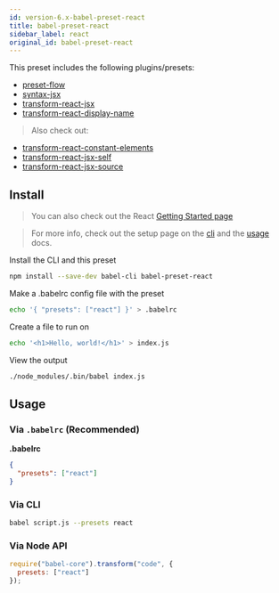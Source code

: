 ```yaml
---
id: version-6.x-babel-preset-react
title: babel-preset-react
sidebar_label: react
original_id: babel-preset-react
---
```


This preset includes the following plugins/presets:

- [preset-flow](https://babeljs.io/docs/en/babel-preset-flow)
- [syntax-jsx](https://babeljs.io/docs/en/babel-plugin-syntax-jsx)
- [transform-react-jsx](https://babeljs.io/docs/en/babel-plugin-transform-react-jsx)
- [transform-react-display-name](https://babeljs.io/docs/en/babel-plugin-transform-react-display-name)

> Also check out:

- [transform-react-constant-elements](https://babeljs.io/docs/en/transform-react-constant-elements)
- [transform-react-jsx-self](https://babeljs.io/docs/en/transform-react-jsx-self)
- [transform-react-jsx-source](https://babeljs.io/docs/en/transform-react-jsx-source)

## Install

> You can also check out the React [Getting Started page](https://facebook.github.io/react/docs/hello-world.html)

> For more info, check out the setup page on the [cli](/docs/setup/) and the [usage](/docs/usage/cli/) docs.

Install the CLI and this preset

```sh
npm install --save-dev babel-cli babel-preset-react
```

Make a .babelrc config file with the preset

```sh
echo '{ "presets": ["react"] }' > .babelrc
```

Create a file to run on

```sh
echo '<h1>Hello, world!</h1>' > index.js
```

View the output

```sh
./node_modules/.bin/babel index.js
```

## Usage

### Via `.babelrc` (Recommended)

**.babelrc**

```json
{
  "presets": ["react"]
}
```

### Via CLI

```sh
babel script.js --presets react 
```

### Via Node API

```javascript
require("babel-core").transform("code", {
  presets: ["react"]
});
```

